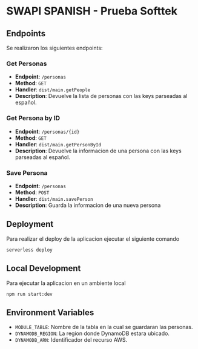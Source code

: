 # SWAPI SPANISH - Prueba Softtek

## Endpoints

Se realizaron los siguientes endpoints:

### Get Personas

- **Endpoint**: `/personas`
- **Method**: `GET`
- **Handler**: `dist/main.getPeople`
- **Description**: Devuelve la lista de personas con las keys parseadas al español.

### Get Persona by ID

- **Endpoint**: `/personas/{id}`
- **Method**: `GET`
- **Handler**: `dist/main.getPersonById`
- **Description**: Devuelve la informacion de una persona con las keys parseadas al español.

### Save Persona

- **Endpoint**: `/personas`
- **Method**: `POST`
- **Handler**: `dist/main.savePerson`
- **Description**: Guarda la informacion de una nueva persona

## Deployment

Para realizar el deploy de la aplicacion ejecutar el siguiente comando

```
serverless deploy
```



## Local Development

Para ejecutar la aplicacion en un ambiente local

```
npm run start:dev
```


## Environment Variables


- `MODULE_TABLE`: Nombre de la tabla en la cual se guardaran las personas.
- `DYNAMODB_REGION`: La region donde DynamoDB estara ubicado.
- `DYNAMODB_ARN`: Identificador del recurso AWS.



